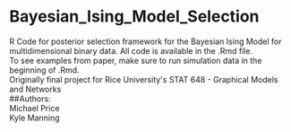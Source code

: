 # Bayesian_Ising_Model_Selection
R Code for posterior selection framework for the Bayesian Ising Model for multidimensional binary data. All code is available in the .Rmd file.
<br>
To see examples from paper, make sure to run simulation data in the beginning of .Rmd.
<br>
Originally final project for Rice University's STAT 648 - Graphical Models and Networks
<br>
##Authors:
<br>
Michael Price 
<br>
Kyle Manning